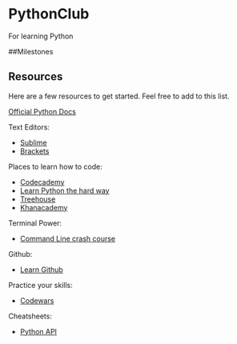 # PythonClub
For learning Python

##Milestones


## Resources

Here are a few resources to get started. Feel free to add to this list. 

[Official Python Docs](https://docs.python.org/3/)

Text Editors:
- [Sublime](http://www.sublimetext.com/)
- [Brackets](<http://brackets.io/>)

Places to learn how to code:
- [Codecademy](https://www.codecademy.com/)
- [Learn Python the hard way](http://learnpythonthehardway.org/book/)
- [Treehouse](https://teamtreehouse.com/)
- [Khanacademy](https://www.khanacademy.org/)

Terminal Power:
- [Command Line crash course](http://cli.learncodethehardway.org/book/)

Github:
- [Learn Github](http://rogerdudler.github.io/git-guide/)

Practice your skills:
- [Codewars](http://www.codewars.com/)

Cheatsheets:
- [Python API](http://overapi.com/python/)
